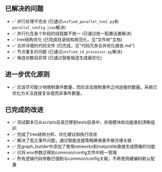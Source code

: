 ## 已解决的问题
- ✅ 并行处理不完全 (已通过`unified_parallel_tool.py`和`parallel_config.json`解决)
- ✅ 并行化在各个阶段的线程数不统一 (已通过统一配置设置解决)
- ✅ tree结构优化 (已完成目录结构规范化，见"文件树"文档)
- ✅ 合并详细的代码文件 (已完成，见"代码冗余合并优化报告.md")
- ✅ 节点重复的问题 (已通过`unified_id_processor.py`解决)
- ✅ 候选对数目异常 (已通过智能候选生成器优化)
## 进一步优化原则

- ✅ 应该尽可能少地限制事件数量，而应该去限制事件之间连接的数量。系统已优化为关注连接复杂度而非事件数量。

## 已完成的改进
- ✅ 测试脚本已从scripts目录迁移到tests目录中，并按模块和功能类别清晰组织
- ✅ 完成了tree结构分析、优化建议和执行改进
- ✅ 解决了孤立事件问题，通过智能连接策略确保事件被合理关联
- ✅ 在graph_builder中添加了使用networkx和matplotlib直接生成图像的功能
- ✅ 已将.env参数迁移到common/config文件中统一管理
- ✅ 所有逻辑代码参数已强制与common/config关联，不再使用硬编码默认配置



